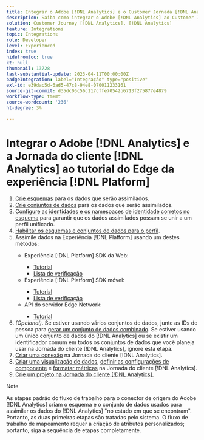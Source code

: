 ```yaml
---
title: Integrar o Adobe [!DNL Analytics] e o Customer Jornada [!DNL Analytics] ao tutorial da Experience [!DNL Platform] Edge
description: Saiba como integrar o Adobe [!DNL Analytics] ao Customer Jornada [!DNL Analytics] usando o AEP Web SDK, o AEP Mobile SDK ou a API do Edge Network Server.
solution: Customer Journey [!DNL Analytics], [!DNL Analytics]
feature: Integrations
topic: Integrations
role: Developer
level: Experienced
index: true
hidefromtoc: true
kt: null
thumbnail: 13728
last-substantial-update: 2023-04-11T00:00:00Z
badgeIntegration: label="Integração" type="positive"
exl-id: e39dac5d-6ad5-47c8-94e8-070011233161
source-git-commit: d35dc06c56c117cffe70542b6713f275877e4879
workflow-type: tm+mt
source-wordcount: '236'
ht-degree: 3%

---
```


# Integrar o Adobe [!DNL Analytics] e a Jornada do cliente [!DNL Analytics] ao tutorial do Edge da experiência [!DNL Platform]

<ol>
    <li><a href="https://experienceleague.adobe.com/pt-br?lang=pt-BR#dashboard/learning" _target="_blank" rel="noopener noreferrer">Crie esquemas</a> para os dados que serão assimilados.</li>
    <li><a href="https://experienceleague.adobe.com/docs/platform-learn/tutorials/data-ingestion/create-datasets-and-ingest-data.html?lang=pt-BR" _target="_blank" rel="noopener noreferrer">Crie conjuntos de dados</a> para os dados que serão assimilados.</a></li>
    <li><a href="https://experienceleague.adobe.com/docs/platform-learn/tutorials/identities/label-ingest-and-verify-identity-data.html?lang=pt-BR" _target="_blank" rel="noopener noreferrer">Configure as identidades e os namespaces de identidade corretos no esquema</a> para garantir que os dados assimilados possam se unir a um perfil unificado.</li> 
    <li><a href="https://experienceleague.adobe.com/docs/platform-learn/tutorials/profiles/bring-data-into-the-real-time-customer-profile.html?lang=pt-BR" _target="_blank" rel="noopener noreferrer">Habilitar os esquemas e conjuntos de dados para o perfil</a>.</li>
    <li>Assimile dados na Experiência [!DNL Platform] usando um destes métodos:</li>
        <ul>
            <li>Experiência [!DNL Platform] SDK da Web:</li>
                <ul>
                    <li><a href="https://experienceleague.adobe.com/docs/platform-learn/implement-web-sdk/overview.html?lang=pt-BR" _target="_blank" rel="noopener noreferrer">Tutorial</a></li>
                    <li><a href="https://experienceleague.adobe.com/docs/analytics/implementation/aep-edge/web-sdk/overview.html?lang=pt-BR" _target="_blank" rel="noopener noreferrer">Lista de verificação</a></li>
                </ul>
            <li>Experiência [!DNL Platform] SDK móvel:</li>
                <ul>
                    <li><a href="https://experienceleague.adobe.com/docs/platform-learn/data-collection/mobile-sdk/create-mobile-properties.html?lang=pt-BR" _target="_blank" rel="noopener noreferrer">Tutorial</a></li>
                    <li><a href="https://experienceleague.adobe.com/docs/analytics/implementation/aep-edge/mobile-sdk/overview.html?lang=pt-BR" _target="_blank" rel="noopener noreferrer">Lista de verificação</a></li>
                </ul></li>
            <li>API do servidor Edge Network:</li>
                <ul>
                    <li><a href="https://experienceleague.adobe.com/docs/experience-platform/edge-network-server-api/interacting-other-adobe-solutions/interacting-adobe-analytics.html" _target="_blank" rel="noopener noreferrer">Tutorial</a></li>
                </ul>
       </ul>
    <li><i>(Opcional)</i>. Se estiver usando vários conjuntos de dados, junte as IDs de pessoa para <a href="https://experienceleague.adobe.com/docs/analytics-platform/using/cja-connections/combined-dataset.html?lang=pt-BR" _target="_blank" rel="noopener noreferrer">gerar um conjunto de dados combinado</a>. Se estiver usando um único conjunto de dados do [!DNL Analytics] ou se existir um identificador comum em todos os conjuntos de dados que você planeja usar na Jornada do cliente [!DNL Analytics], ignore esta etapa.</li>
    <li><a href="https://experienceleague.adobe.com/docs/customer-journey-analytics-learn/tutorials/connections/connecting-customer-journey-analytics-to-data-sources-in-platform.html?lang=pt-BR" _target="_blank" rel="noopener noreferrer">Criar uma conexão</a> na Jornada do cliente [!DNL Analytics].</li>
    <li><a href="https://experienceleague.adobe.com/docs/customer-journey-analytics-learn/tutorials/data-views/basic-configuration-for-data-views.html?lang=pt-BR" _target="_blank" rel="noopener noreferrer">Criar uma visualização de dados</a>, <a href="https://experienceleague.adobe.com/docs/customer-journey-analytics-learn/tutorials/data-views/configuring-component-settings-in-data-views.html?lang=pt-BR" _target="_blank" rel="noopener noreferrer">definir as configurações de componente</a> e <a href="https://experienceleague.adobe.com/docs/customer-journey-analytics-learn/tutorials/data-views/formatting-metrics-in-data-views.html?lang=pt-BR" _target="_blank" rel="noopener noreferrer">formatar métricas</a> na Jornada do cliente [!DNL Analytics].
    <li><a href="https://experienceleague.adobe.com/docs/customer-journey-analytics-learn/tutorials/analysis-workspace/workspace-projects/build-a-new-project.html?lang=pt-BR" _target="_blank" rel="noopener noreferrer">Crie um projeto na Jornada do cliente [!DNL Analytics].</a></li>
</ol>

>[!NOTE]
>
>As etapas padrão do fluxo de trabalho para o conector de origem do Adobe [!DNL Analytics] criam o esquema e o conjunto de dados usados para assimilar os dados do [!DNL Analytics] &quot;no estado em que se encontram&quot;. Portanto, as duas primeiras etapas são tratadas pelo sistema. O fluxo de trabalho de mapeamento requer a criação de atributos personalizados; portanto, siga a sequência de etapas completamente.
